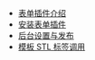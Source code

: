 - [表单插件介绍](README.md)
- [安装表单插件](install.md)
- [后台设置与发布](background.md)
- [模板 STL 标签调用](foreground.md)

